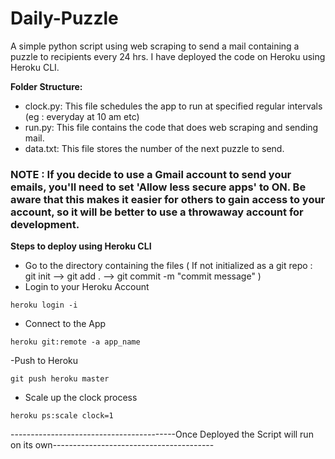 # Daily-Puzzle
A simple python script using web scraping to send a mail containing a puzzle to recipients every 24 hrs.
I have deployed the code on Heroku using Heroku CLI.


**Folder Structure:**
- clock.py: This file schedules the app to run at specified regular intervals (eg : everyday at 10 am etc)
- run.py: This file contains the code that does web scraping and sending mail.
- data.txt: This file stores the number of the next puzzle to send.

### NOTE : If you decide to use a Gmail account to send your emails, you'll need to set 'Allow less secure apps' to ON. Be aware that this makes it easier for others to gain access to your account, so it will be better to use a throwaway account for development.


**Steps to deploy using Heroku CLI**
- Go to the directory containing the files ( If not initialized as a git repo : git init --> git add . --> git commit -m "commit message" )
- Login to your Heroku Account
```
heroku login -i
```
- Connect to the App
```
heroku git:remote -a app_name
```
-Push to Heroku 
```
git push heroku master
```
- Scale up the clock process 
```
heroku ps:scale clock=1
```

-----------------------------------------Once Deployed the Script will run on its own----------------------------------------
